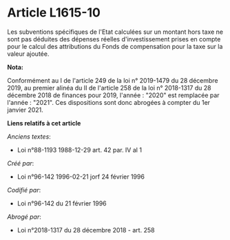 # Article L1615-10

Les subventions spécifiques de l'Etat calculées sur un montant hors taxe ne sont pas déduites des dépenses réelles
d'investissement prises en compte pour le calcul des attributions du Fonds de compensation pour la taxe sur la valeur
ajoutée.

**Nota:**

Conformément au I de l'article 249 de la loi n° 2019-1479 du 28 décembre 2019, au premier alinéa du II de l'article 258 de la
loi n° 2018-1317 du 28 décembre 2018 de finances pour 2019, l'année : "2020" est remplacée par l'année : "2021". Ces
dispositions sont donc abrogées à compter du 1er janvier 2021.

**Liens relatifs à cet article**

_Anciens textes_:

  - Loi n°88-1193 1988-12-29 art. 42 par. IV al 1

_Créé par_:

  - Loi n°96-142 1996-02-21 jorf 24 février 1996

_Codifié par_:

  - Loi n°96-142 du 21 février 1996

_Abrogé par_:

  - Loi n°2018-1317 du 28 décembre 2018 - art. 258
